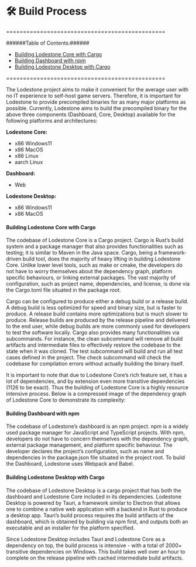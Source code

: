 # 🛠️ Build Process
===============================================

######Table of Contents:######
* [Building Lodestone Core with Cargo](#building-lodestone-core-with-cargo)
* [Building Dashboard with npm](#building-dashboard-with-npm)
* [Building Lodestone Desktop with Cargo](#building-lodestone-desktop-with-cargo)

===============================================

The Lodestone project aims to make it convenient for the average user with no IT experience to self-host game servers. Therefore, it is important for Lodestone to provide precompiled binaries for as many major platforms as possible. Currently, Lodestone aims to build the precompiled binary for the above three components (Dashboard, Core, Desktop) available for the following platforms and architectures:

**Lodestone Core:**  
- x86 Windows11   
- x86 MacOS   
- x86 Linux   
- aarch Linux   

**Dashboard:**    
- Web   

**Lodestone Desktop:**    
- x86 Windows11   
- x86 MacOS   

#### Building Lodestone Core with Cargo

The codebase of Lodestone Core is a Cargo project. Cargo is Rust’s build system and a package manager that also provides functionalities such as testing; it is similar to Maven in the Java space. Cargo, being a framework-driven build tool, does the majority of heavy lifting in building Lodestone Core. Unlike lower level tools, such as make or cmake, the developers do not have to worry themselves about the dependency graph, platform specific behaviours, or linking external packages. The vast majority of configuration, such as project name, dependencies, and license, is done via the Cargo.toml file situated in the package root.

Cargo can be configured to produce either a debug build or a release build. A debug build is less optimized for speed and binary size, but is faster to produce. A release build contains more optimizations but is much slower to produce. Release builds are produced by the release pipeline and delivered to the end user, while debug builds are more commonly used for developers to test the software locally.
Cargo also provides many functionalities via subcommands. For instance, the clean subcommand will remove all build artifacts and intermediate files to effectively restore the codebase to the state when it was cloned. The test subcommand will build and run all test cases defined in the project. The check subcommand will check the codebase for compilation errors without actually building the binary itself.

It is important to note that due to Lodestone Core’s rich feature set, it has a lot of dependencies, and by extension even more transitive dependencies (1126 to be exact). Thus the building of Lodestone Core is a highly resource intensive process. Below is a compressed image of the dependency graph of Lodestone Core to demonstrate its complexity:


#### Building Dashboard with npm

The codebase of Lodestone’s dashboard is an npm project. npm is a widely used package manager for JavaScript and TypeScript projects. With npm, developers do not have to concern themselves with the dependency graph, external package management, and platform specific behaviour. The developer declares the project’s configuration, such as name and dependencies in the package.json file situated in the project root. To build the Dashboard, Lodestone uses Webpack and Babel.

#### Building Lodestone Desktop with Cargo

The codebase of Lodestone Desktop is a cargo project that has both the dashboard and Lodestone Core included in its dependencies. Lodestone Desktop is powered by Tauri, a framework similar to Electron that allows one to combine a native web application with a backend in Rust to produce a desktop app. Tauri’s build process requires the build artifacts of the dashboard, which is obtained by building via npm first, and outputs both an executable and an installer for the platform specified.

Since Lodestone Desktop includes Tauri and Lodestone Core as a dependency on top, the build process is intensive - with a total of 2000+ transitive dependencies on Windows. This build takes well over an hour to complete on the release pipeline with cached intermediate build artifacts. 